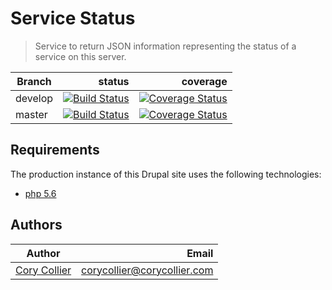 # Service Status
> Service to return JSON information representing the status of a service on this server.

| Branch  | status | coverage |
|---------|-------:|---------:|
| develop |[![Build Status](https://travis-ci.org/corycollier/service-status.svg?branch=develop)](https://travis-ci.org/corycollier/service-status)| [![Coverage Status](https://coveralls.io/repos/github/corycollier/service-status/badge.svg?branch=develop)](https://coveralls.io/github/corycollier/service-status?branch=develop) |
| master  | [![Build Status](https://travis-ci.org/corycollier/service-status.svg?branch=master)](https://travis-ci.org/corycollier/service-status)| [![Coverage Status](https://coveralls.io/repos/github/corycollier/service-status/badge.svg?branch=master)](https://coveralls.io/github/corycollier/service-status?branch=master) |

## Requirements
The production instance of this Drupal site uses the following technologies:
* [php 5.6](https://php.net)

## Authors
| Author | Email |
|--------|------:|
| [Cory Collier](https://github.com/corycollier) | <corycollier@corycollier.com> |
